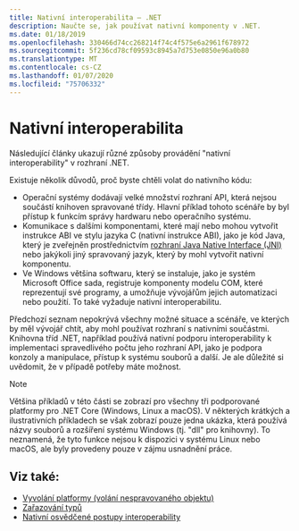 ```yaml
---
title: Nativní interoperabilita – .NET
description: Naučte se, jak používat nativní komponenty v .NET.
ms.date: 01/18/2019
ms.openlocfilehash: 330466d74cc268214f74c4f575e6a2961f678972
ms.sourcegitcommit: 5f236cd78cf09593c8945a7d753e0850e96a0b80
ms.translationtype: MT
ms.contentlocale: cs-CZ
ms.lasthandoff: 01/07/2020
ms.locfileid: "75706332"
---
```

# <a name="native-interoperability"></a>Nativní interoperabilita

Následující články ukazují různé způsoby provádění "nativní interoperability" v rozhraní .NET.

Existuje několik důvodů, proč byste chtěli volat do nativního kódu:

- Operační systémy dodávají velké množství rozhraní API, která nejsou součástí knihoven spravované třídy. Hlavní příklad tohoto scénáře by byl přístup k funkcím správy hardwaru nebo operačního systému.
- Komunikace s dalšími komponentami, které mají nebo mohou vytvořit instrukce ABI ve stylu jazyka C (nativní instrukce ABI), jako je kód Java, který je zveřejněn prostřednictvím [rozhraní Java Native Interface (JNI)](https://docs.oracle.com/javase/8/docs/technotes/guides/jni/) nebo jakýkoli jiný spravovaný jazyk, který by mohl vytvořit nativní komponentu.
- Ve Windows většina softwaru, který se instaluje, jako je systém Microsoft Office sada, registruje komponenty modelu COM, které reprezentují své programy, a umožňuje vývojářům jejich automatizaci nebo použití. To také vyžaduje nativní interoperabilitu.

Předchozí seznam nepokrývá všechny možné situace a scénáře, ve kterých by měl vývojář chtít, aby mohl používat rozhraní s nativními součástmi. Knihovna tříd .NET, například používá nativní podporu interoperability k implementaci spravedlivého počtu jeho rozhraní API, jako je podpora konzoly a manipulace, přístup k systému souborů a další. Je ale důležité si uvědomit, že v případě potřeby máte možnost.

> [!NOTE]
> Většina příkladů v této části se zobrazí pro všechny tři podporované platformy pro .NET Core (Windows, Linux a macOS). V některých krátkých a ilustrativních příkladech se však zobrazí pouze jedna ukázka, která používá názvy souborů a rozšíření systému Windows (tj. "dll" pro knihovny). To neznamená, že tyto funkce nejsou k dispozici v systému Linux nebo macOS, ale byly provedeny pouze v zájmu usnadnění práce.

## <a name="see-also"></a>Viz také:

- [Vyvolání platformy (volání nespravovaného objektu)](pinvoke.md)
- [Zařazování typů](type-marshaling.md)
- [Nativní osvědčené postupy interoperability](best-practices.md)
